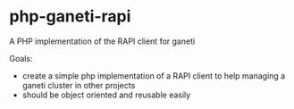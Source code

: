 php-ganeti-rapi
===============

A PHP implementation of the RAPI client for ganeti

Goals:
- create a simple php implementation of a RAPI client to help managing a
  ganeti cluster in other projects
- should be object oriented and reusable easily
